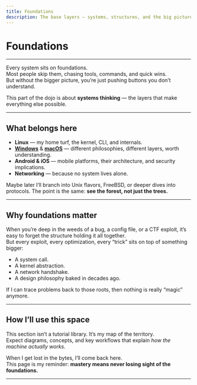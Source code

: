 ```yaml
---
title: Foundations
description: The base layers — systems, structures, and the big picture.
---
```


# Foundations

---

Every system sits on foundations.  
Most people skip them, chasing tools, commands, and quick wins.  
But without the bigger picture, you’re just pushing buttons you don’t understand.  

This part of the dojo is about **systems thinking** — the layers that make everything else possible.  

---

## What belongs here

- **Linux** — my home turf, the kernel, CLI, and internals.  
- [**Windows**](/foundations/windows/overview/) & [**macOS**](/foundations/macos/overview/) — different philosophies, different layers, worth understanding.  
- **Android & iOS** — mobile platforms, their architecture, and security implications.  
- **Networking** — because no system lives alone.  

Maybe later I’ll branch into Unix flavors, FreeBSD, or deeper dives into protocols. The point is the same: **see the forest, not just the trees.**

---

## Why foundations matter

When you’re deep in the weeds of a bug, a config file, or a CTF exploit, it’s easy to forget the structure holding it all together.  
But every exploit, every optimization, every “trick” sits on top of something bigger:  

- A system call.  
- A kernel abstraction.  
- A network handshake.  
- A design philosophy baked in decades ago.  

If I can trace problems back to those roots, then nothing is really “magic” anymore.  

---

## How I’ll use this space

This section isn’t a tutorial library. It’s my map of the territory.  
Expect diagrams, concepts, and key workflows that explain *how the machine actually works*.  

When I get lost in the bytes, I’ll come back here.  
This page is my reminder: **mastery means never losing sight of the foundations.**

---

